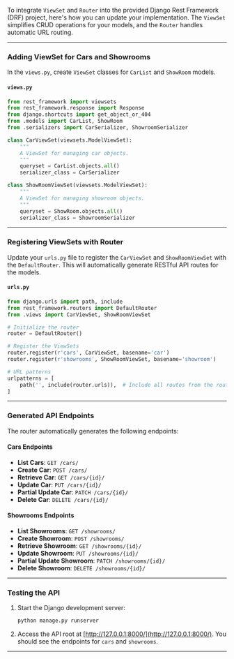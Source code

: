 To integrate `ViewSet` and `Router` into the provided Django Rest Framework (DRF) project, here's how you can update your implementation. The `ViewSet` simplifies CRUD operations for your models, and the `Router` handles automatic URL routing.

---

### **Adding ViewSet for Cars and Showrooms**

In the `views.py`, create `ViewSet` classes for `CarList` and `ShowRoom` models.

#### `views.py`
```python
from rest_framework import viewsets
from rest_framework.response import Response
from django.shortcuts import get_object_or_404
from .models import CarList, ShowRoom
from .serializers import CarSerializer, ShowroomSerializer

class CarViewSet(viewsets.ModelViewSet):
    """
    A ViewSet for managing car objects.
    """
    queryset = CarList.objects.all()
    serializer_class = CarSerializer

class ShowRoomViewSet(viewsets.ModelViewSet):
    """
    A ViewSet for managing showroom objects.
    """
    queryset = ShowRoom.objects.all()
    serializer_class = ShowroomSerializer
```

---

### **Registering ViewSets with Router**

Update your `urls.py` file to register the `CarViewSet` and `ShowRoomViewSet` with the `DefaultRouter`. This will automatically generate RESTful API routes for the models.

#### `urls.py`
```python
from django.urls import path, include
from rest_framework.routers import DefaultRouter
from .views import CarViewSet, ShowRoomViewSet

# Initialize the router
router = DefaultRouter()

# Register the ViewSets
router.register(r'cars', CarViewSet, basename='car')
router.register(r'showrooms', ShowRoomViewSet, basename='showroom')

# URL patterns
urlpatterns = [
    path('', include(router.urls)),  # Include all routes from the router
]
```

---

### **Generated API Endpoints**

The router automatically generates the following endpoints:

#### Cars Endpoints
- **List Cars**: `GET /cars/`
- **Create Car**: `POST /cars/`
- **Retrieve Car**: `GET /cars/{id}/`
- **Update Car**: `PUT /cars/{id}/`
- **Partial Update Car**: `PATCH /cars/{id}/`
- **Delete Car**: `DELETE /cars/{id}/`

#### Showrooms Endpoints
- **List Showrooms**: `GET /showrooms/`
- **Create Showroom**: `POST /showrooms/`
- **Retrieve Showroom**: `GET /showrooms/{id}/`
- **Update Showroom**: `PUT /showrooms/{id}/`
- **Partial Update Showroom**: `PATCH /showrooms/{id}/`
- **Delete Showroom**: `DELETE /showrooms/{id}/`

---

### **Testing the API**
1. Start the Django development server:
   ```bash
   python manage.py runserver
   ```
2. Access the API root at [http://127.0.0.1:8000/](http://127.0.0.1:8000/). You should see the endpoints for `cars` and `showrooms`.

---